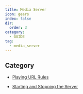 ```yaml
---
title: Media Server
icon: gears
index: false
dir:
  order: 3
category:
  - GUIDE
tag:
  - media_server
---
```


## Category

- [Playing URL Rules](play_url_rules.md)

- [Starting and Stopping the Server](start_server.md)



